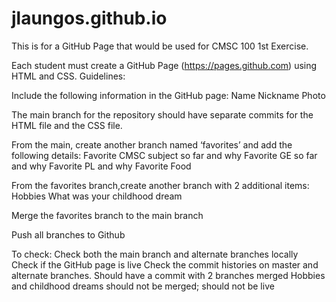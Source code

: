 # jlaungos.github.io
This is for a GitHub Page that would be used for CMSC 100 1st Exercise.

Each student must create a GitHub Page (https://pages.github.com) using HTML and CSS. Guidelines:

Include the following information in the GitHub page:
Name
Nickname
Photo

The main branch for the repository should have separate commits for the HTML file and the CSS file.

From the main, create another branch named ‘favorites’ and add the following details:
Favorite CMSC subject so far and why
Favorite GE so far and why
Favorite PL and why
Favorite Food

From the favorites branch,create another branch with 2 additional items:
Hobbies
What was your childhood dream 

Merge the favorites branch to the main branch

Push all branches to Github

To check:
Check both the main branch and alternate branches locally
Check if the GitHub page is live
Check the commit histories on master and alternate branches. Should have a commit with 2 branches merged
Hobbies and childhood dreams should not be merged; should not be live
